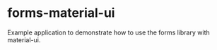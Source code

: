 # forms-material-ui

Example application to demonstrate how to use the forms library with material-ui.
